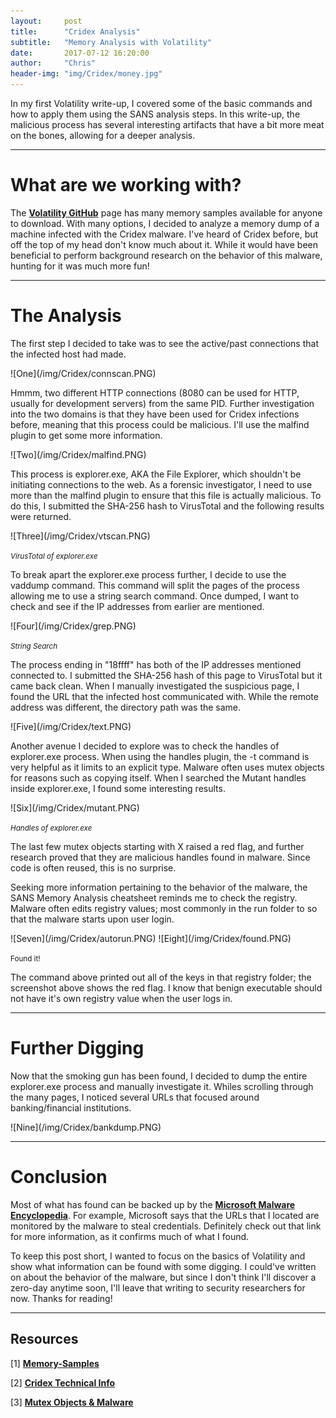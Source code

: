 ```yaml
---
layout:     post
title:      "Cridex Analysis"
subtitle:   "Memory Analysis with Volatility"
date:       2017-07-12 16:20:00
author:     "Chris"
header-img: "img/Cridex/money.jpg"
---
```


<p>In my first Volatility write-up, I covered some of the basic commands and how to apply them using the SANS analysis steps. In this write-up, the malicious process has several interesting artifacts that have a bit more meat on the bones, allowing for a deeper analysis.</p>
<hr>

<h1>What are we working with?</h1>

<p>The <a href="https://github.com/volatilityfoundation/volatility/wiki/Memory-Samples"><b>Volatility GitHub</b></a> page has many memory samples available for anyone to download. With many options, I decided to analyze a memory dump of a machine infected with the Cridex malware. I've heard of Cridex before, but off the top of my head don't know much about it. While it would have been beneficial to perform background research on the behavior of this malware, hunting for it was much more fun!</p>
<hr>

<h1>The Analysis</h1>

<p> The first step I decided to take was to see the active/past connections that the infected host had made.</p>
![One](/img/Cridex/connscan.PNG)

<p>Hmmm, two different HTTP connections (8080 can be used for HTTP, usually for development servers) from the same PID. Further investigation into the two domains is that they have been used for Cridex infections before, meaning that this process could be malicious. I'll use the malfind plugin to get some more information.</p>
![Two](/img/Cridex/malfind.PNG)

<p>This process is explorer.exe, AKA the File Explorer, which shouldn't be initiating connections to the web. As a forensic investigator, I need to use more than the malfind plugin to ensure that this file is actually malicious. To do this, I submitted the SHA-256 hash to VirusTotal and the following results were returned.</p>
![Three](/img/Cridex/vtscan.PNG)
<p class="text-center"><small><i>VirusTotal of explorer.exe</i></small></p>

<p>To break apart the explorer.exe process further, I decide to use the vaddump command. This command will split the pages of the process allowing me to use a string search command. Once dumped, I want to check and see if the IP addresses from earlier are mentioned.</p>
![Four](/img/Cridex/grep.PNG)
<p class="text-center"><small><i>String Search</i></small></p>

<p>The process ending in "18ffff" has both of the IP addresses mentioned connected to. I submitted the SHA-256 hash of this page to VirusTotal but it came back clean. When I manually investigated the suspicious page, I found the URL that the infected host communicated with. While the remote address was different, the directory path was the same.</p>
![Five](/img/Cridex/text.PNG)


<p>Another avenue I decided to explore was to check the handles of explorer.exe process. When using the handles plugin, the -t command is very helpful as it limits to an explicit type. Malware often uses mutex objects for reasons such as copying itself. When I searched the Mutant handles inside explorer.exe, I found some interesting results.</p>
![Six](/img/Cridex/mutant.PNG)
<p class="text-center"><small><i>Handles of explorer.exe</i></small></p>

<p>The last few mutex objects starting with X raised a red flag, and further research proved that they are malicious handles found in malware. Since code is often reused, this is no surprise.</p>
<p>Seeking more information pertaining to the behavior of the malware, the SANS Memory Analysis cheatsheet reminds me to check the registry. Malware often edits registry values; most commonly in the run folder to so that the malware starts upon user login.</p>
![Seven](/img/Cridex/autorun.PNG)
![Eight](/img/Cridex/found.PNG)
<p class="text-center"><small>Found it!</small></p>

<p>The command above printed out all of the keys in that registry folder; the screenshot above shows the red flag. I know that benign executable should not have it's own registry value when the user logs in. </p>
<hr>

<h1>Further Digging</h1>
<p>Now that the smoking gun has been found, I decided to dump the entire explorer.exe process and manually investigate it. Whiles scrolling through the many pages, I noticed several URLs that focused around banking/financial institutions.</p>
![Nine](/img/Cridex/bankdump.PNG)
<hr>

<h1>Conclusion</h1>
<p>Most of what has found can be backed up by the <a href="https://www.microsoft.com/en-us/wdsi/threats/malware-encyclopedia-description?Name=Win32%2FCridex"><b>Microsoft Malware Encyclopedia</b></a>. For example, Microsoft says that the URLs that I located are monitored by the malware to steal credentials. Definitely check out that link for more information, as it confirms much of what I found.</p>

<p> To keep this post short, I wanted to focus on the basics of Volatility and show what information can be found with some digging. I could've written on about the behavior of the malware, but since I don't think I'll discover a zero-day anytime soon, I'll leave that writing to security researchers for now. Thanks for reading!</p>
<hr>

<h2>Resources</h2>
<p>[1] <a href="https://github.com/volatilityfoundation/volatility/wiki/Memory-Samples"><b>Memory-Samples</b></a></p>
<p>[2] <a href="https://www.microsoft.com/en-us/wdsi/threats/malware-encyclopedia-description?Name=Win32%2FCridex"><b>Cridex Technical Info</b></a></p>
<p>[3] <a href="https://digital-forensics.sans.org/blog/2012/07/24/mutex-for-malware-discovery-and-iocs/"><b>Mutex Objects & Malware</b></a></p>
